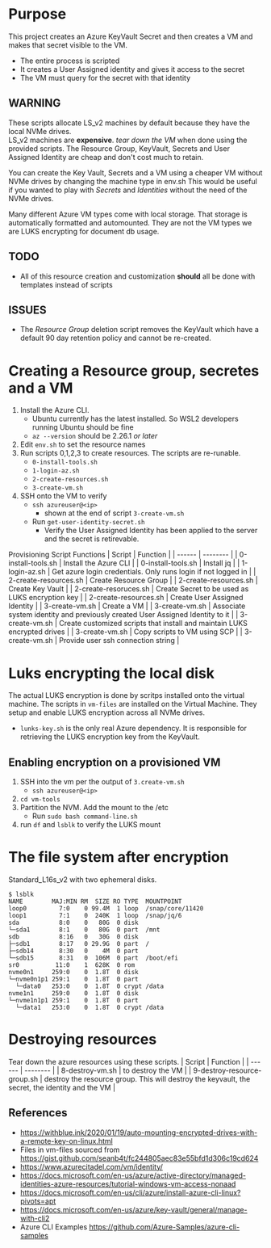 # Purpose
This project creates an Azure KeyVault Secret and then creates a VM and makes that secret visible to the VM.
* The entire process is scripted
* It creates a User Assigned identity and gives it access to the secret
* The VM must query for the secret with that identity

## WARNING
These scripts allocate LS_v2 machines by default because they have the local NVMe drives.  
LS_v2 machines are **expensive**. _tear down the VM_ when done using the provided scripts.
The Resource Group, KeyVault, Secrets and User Assigned Identity are cheap and don't cost much to retain.

You can create the Key Vault, Secrets and a VM using a cheaper VM without NVMe drives by changing the machine type in env.sh
This would be useful if you wanted to play with _Secrets_ and _Identities_ without the need of the NVMe drives.

Many different Azure VM types come with local storage.  That storage is automatically formatted and automounted.
They are not the VM types we are LUKS encrypting for document db usage.

## TODO
* All of this resource creation and customization **should** all be done with templates instead of scripts

## ISSUES
* The _Resource Group_ deletion script removes the KeyVault which have a default 90 day retention policy and cannot be re-created.

# Creating a Resource group, secretes and a VM
1. Install the Azure CLI.  
    * Ubuntu currently has the latest installed. So WSL2 developers running Ubuntu should be fine 
    * `az --version` should be 2.26.1 _or later_
1. Edit `env.sh` to set the resource names
1. Run scripts 0,1,2,3 to create resources.  The scripts are re-runable. 
    * `0-install-tools.sh` 
    * `1-login-az.sh`
    * `2-create-resources.sh`
    * `3-create-vm.sh` 
1. SSH onto the VM to verify
    * `ssh azureuser@<ip>` 
        * shown at the end of script `3-create-vm.sh`
    * Run `get-user-identity-secret.sh` 
        * Verify the User Assigned Identity has been applied to the server and the secret is retirevable.

Provisioning Script Functions
| Script | Function |
| ------ | -------- | 
| 0-install-tools.sh | Install the Azure CLI |
| 0-install-tools.sh | Install jq |
| 1-login-az.sh      | Get azure login credentials. Only runs login if not logged in |
| 2-create-resources.sh | Create Resource Group | 
| 2-create-resources.sh | Create Key Vault | 
| 2-create-resoruces.sh | Create Secret to be used as LUKS encryption key |
| 2-create-resources.sh | Create User Assigned Identity |
| 3-create-vm.sh        | Create a VM |
| 3-create-vm.sh        | Associate system identity and previously created User Assigned Identity to it | 
| 3-create-vm.sh        | Create customized scripts that install and  maintain LUKS encrypted drives |
| 3-create-vm.sh        | Copy scripts to VM using SCP |
| 3-create-vm.sh        | Provide user ssh connection string |


# Luks encrypting the local disk
The actual LUKS encryption is done by scritps installed onto the virtual machine.
The scripts in `vm-files` are installed on the Virtual Machine.
They setup and enable LUKS encryption across all NVMe drives.
* `lunks-key.sh` is the only real Azure dependency. It is responsible for retrieving the LUKS encryption key from the KeyVault.

## Enabling encryption on a provisioned VM
1. SSH into the vm per the output of `3.create-vm.sh`
    * `ssh azureuser@<ip>`
1. `cd vm-tools`
1. Partition the NVM. Add the mount to the /etc
    * Run `sudo bash command-line.sh`
1. run `df` and `lsblk` to verify the LUKS mount

# The file system after encryption
Standard_L16s_v2 with two ephemeral disks.
```
$ lsblk
NAME        MAJ:MIN RM  SIZE RO TYPE  MOUNTPOINT
loop0         7:0    0 99.4M  1 loop  /snap/core/11420
loop1         7:1    0  240K  1 loop  /snap/jq/6
sda           8:0    0   80G  0 disk
└─sda1        8:1    0   80G  0 part  /mnt
sdb           8:16   0   30G  0 disk
├─sdb1        8:17   0 29.9G  0 part  /
├─sdb14       8:30   0    4M  0 part
└─sdb15       8:31   0  106M  0 part  /boot/efi
sr0          11:0    1  628K  0 rom
nvme0n1     259:0    0  1.8T  0 disk
└─nvme0n1p1 259:1    0  1.8T  0 part
  └─data0   253:0    0  1.8T  0 crypt /data
nvme1n1     259:0    0  1.8T  0 disk
└─nvme1n1p1 259:1    0  1.8T  0 part
  └─data1   253:0    0  1.8T  0 crypt /data

```

# Destroying resources
Tear down the azure resources using these scripts. 
| Script | Function |
| ------ | -------- | 
| 8-destroy-vm.sh | to destroy the VM |
| 9-destroy-resource-group.sh | destroy the resource group. This will destroy the keyvault, the secret, the identity and the VM |

## References
* https://withblue.ink/2020/01/19/auto-mounting-encrypted-drives-with-a-remote-key-on-linux.html
* Files in vm-files sourced from https://gist.github.com/seanb4t/fc244805aec83e55bfd1d306c19cd624 
* https://www.azurecitadel.com/vm/identity/
* https://docs.microsoft.com/en-us/azure/active-directory/managed-identities-azure-resources/tutorial-windows-vm-access-nonaad
* https://docs.microsoft.com/en-us/cli/azure/install-azure-cli-linux?pivots=apt
* https://docs.microsoft.com/en-us/azure/key-vault/general/manage-with-cli2
* Azure CLI Examples https://github.com/Azure-Samples/azure-cli-samples


